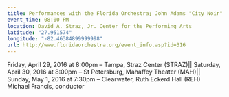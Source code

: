 ```yaml
---
title: Performances with the Florida Orchestra; John Adams "City Noir"
event_time: 08:00 PM
location: David A. Straz, Jr. Center for the Performing Arts
latitude: "27.951574"
longitude: "-82.46384899999998"
url: http://www.floridaorchestra.org/event_info.asp?id=316
---
```

Friday, April 29, 2016 at 8:00pm – Tampa, Straz Center (STRAZ)|| 
Saturday, April 30, 2016 at 8:00pm – St Petersburg, Mahaffey Theater (MAH)|| 
Sunday, May 1, 2016 at 7:30pm – Clearwater, Ruth Eckerd Hall (REH)
Michael Francis, conductor

 